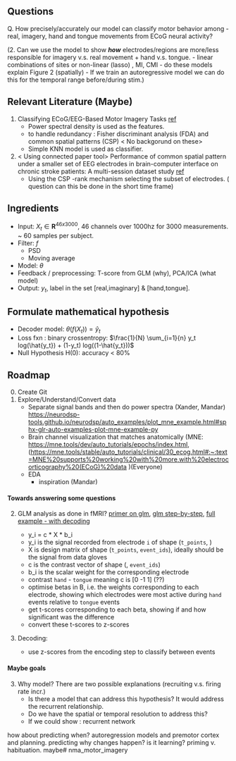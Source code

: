 ## Questions
Q. How precisely/accurately our model can classify motor behavior among - real, imagery, hand and tongue movements from ECoG neural activity?

(2. Can we use the model to show ***how*** electrodes/regions are more/less responsible for imagery v.s. real movement + hand v.s. tongue.
     - linear combinations of sites or non-linear (lasso) , MI, CMI
     - do these models explain Figure 2 (spatially)
     - If we train an autoregressive model we can do this for the temporal range before/during stim.)
## Relevant Literature (Maybe)

1. Classifying ECoG/EEG-Based Motor Imagery Tasks [ref](https://ieeexplore.ieee.org/stamp/stamp.jsp?tp=&arnumber=4463260)
     * Power spectral density is used as the features.
     * to handle redundancy : Fisher discriminant analysis (FDA) and common spatial patterns (CSP) < No backgorund on these>
     * Simple KNN model is used as classifier.  
2. < Using connected paper tool>   Performance of common spatial pattern under a smaller set of EEG electrodes in brain-computer interface on chronic stroke patients: A multi-session dataset study [ref](https://ieeexplore.ieee.org/document/6091566)
     * Using the CSP -rank mechanism selecting the subset of electrodes. ( question can this be done in the short time frame)
     
## Ingredients
- Input: $X_t \in \mathbf{R}^{46x3000}$, 46 channels over 1000hz for 3000 measurements. ~ 60 samples per subject.
- Filter: $f$
     - PSD
     - Moving average
 - Model: $\theta$
 - Feedback / preprocessing: T-score from GLM (why), PCA/ICA (what model)
 - Output: $y_t$, label in the set [real,imaginary] & [hand,tongue].


     
## Formulate mathematical hypothesis
- Decoder model: $\theta(f(X_t)) = \hat{y}_t$
 - Loss fxn : binary crossentropy: $\frac{1}{N} \sum_{i=1}{n} y_t log(\hat{y_t}) + (1-y_t) log((1-\hat{y_t}))$
 - Null Hypothesis H(0): accuracy < 80%
 

## Roadmap
0. Create Git
1. Explore/Understand/Convert data
    - Separate signal bands and then do power spectra (Xander, Mandar)  https://neurodsp-tools.github.io/neurodsp/auto_examples/plot_mne_example.html#sphx-glr-auto-examples-plot-mne-example-py
    - Brain channel visualization that matches anatomically (MNE: https://mne.tools/dev/auto_tutorials/epochs/index.html, (https://mne.tools/stable/auto_tutorials/clinical/30_ecog.html#:~:text=MNE%20supports%20working%20with%20more,with%20electrocorticography%20(ECoG)%20data )(Everyone)
    - EDA 
         - inspiration (Mandar)

#### Towards answering some questions
2. GLM analysis as done in fMRI? [primer on glm](https://nilearn.github.io/stable/glm/glm_intro.html), [glm step-by-step](https://nilearn.github.io/stable/auto_examples/plot_single_subject_single_run.html#sphx-glr-auto-examples-plot-single-subject-single-run-py), [full example - with decoding](https://nilearn-doc-dev.github.io/auto_examples/02_decoding/plot_haxby_glm_decoding.html)
    - y_i = c * X * b_i
    - y_i is the signal recorded from electrode `i` of shape (`t_points`, )
    - X is design matrix of shape (`t_points`, `event_ids`), ideally should be the signal from data gloves
    - c is the contrast vector of shape (, `event_ids`)
    - b_i is the scalar weight for the corresponding electrode
    - contrast `hand` - `tongue` meaning c is [0 -1 1] (??)
    - optimise betas in B, i.e. the weights corresponding to each electrode, showing which electrodes were most active during `hand` events relative to `tongue` events
    - get t-scores corresponding to each beta, showing if and how significant was the difference
    - convert these t-scores to z-scores

3. Decoding:
    - use z-scores from the encoding step to classify between events

#### Maybe goals
3. Why model? There are two possible explanations (recruiting v.s. firing rate incr.)
    - Is there a model that can address this hypothesis? It would address the recurrent relationship.
    - Do we have the spatial or temporal resolution to address this?
    - If we could show : recurrent network

how about predicting when? autoregression models and premotor cortex and planning.
predicting why changes happen? is it learning? priming v. habituation. maybe# nma_motor_imagery
